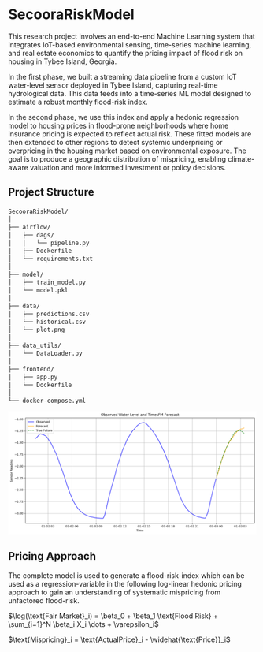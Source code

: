 # SecooraRiskModel
This research project involves an end-to-end Machine Learning system that integrates IoT-based environmental sensing, time-series machine learning, and real estate economics to quantify the pricing impact of flood risk on housing in Tybee Island, Georgia.

In the first phase, we built a streaming data pipeline from a custom IoT water-level sensor deployed in Tybee Island, capturing real-time hydrological data. This data feeds into a time-series ML model designed to estimate a robust monthly flood-risk index.

In the second phase, we use this index and apply a hedonic regression model to housing prices in flood-prone neighborhoods where home insurance pricing is expected to reflect actual risk. These fitted models are then extended to other regions to detect systemic underpricing or overpricing in the housing market based on environmental exposure. The goal is to produce a geographic distribution of mispricing, enabling climate-aware valuation and more informed investment or policy decisions.

## Project Structure

```
SecooraRiskModel/
│
├── airflow/
│   ├── dags/
│   │   └── pipeline.py
│   ├── Dockerfile
│   └── requirements.txt
│
├── model/
│   ├── train_model.py
│   └── model.pkl
│
├── data/                   
│   ├── predictions.csv
│   └── historical.csv
│   └── plot.png
│
├── data_utils/                   
│   └── DataLoader.py
│
├── frontend/
│   ├── app.py
│   └── Dockerfile
│
└── docker-compose.yml

```

![Flood Risk Forecast Plot](resources/forecast.png)

## Pricing Approach 

The complete model is used to generate a flood-risk-index which can be used as a regression-variable in the following log-linear hedonic pricing approach to gain an understanding of systematic mispricing from unfactored flood-risk.

$\log(\text{Fair Market}_i) = \beta_0 + \beta_1 \text{Flood Risk} + \sum_{i=1}^N \beta_i X_i \dots + \varepsilon_i$

$\text{Mispricing}_i = \text{ActualPrice}_i - \widehat{\text{Price}}_i$
